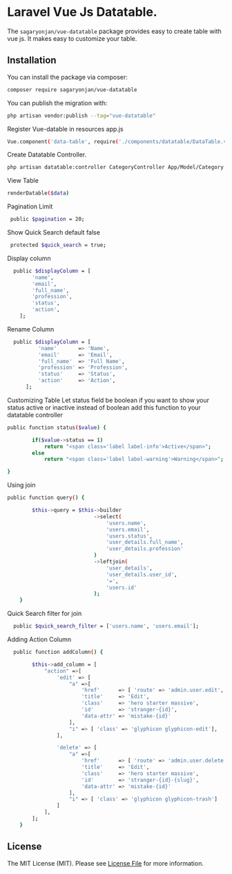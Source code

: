 # Laravel Vue Js Datatable.

The `sagaryonjan/vue-datatable` package provides easy to create table with vue js. It makes easy to customize your table.

## Installation

You can install the package via composer:

``` bash
composer require sagaryonjan/vue-datatable
```

You can publish the migration with:
```bash
php artisan vendor:publish --tag="vue-datatable"
```

Register Vue-datable in resources app.js
``` bash
Vue.component('data-table', require('./components/datatable/DataTable.vue'));

```


Create Datatable Controller.
``` bash
php artisan datatable:controller CategoryController App/Model/Category
```

View Table
``` bash
renderDatable($data)
```

Pagination Limit
``` bash
 public $pagination = 20;
```

Show Quick Search default false
``` bash
 protected $quick_search = true;
```

Display column
``` bash
  public $displayColumn = [
        'name',
        'email',
        'full_name',
        'profession',
        'status',
        'action',
    ];
```
Rename Column
``` bash
  public $displayColumn = [
          'name'       => 'Name',
          'email'      => 'Email',
          'full_name'  => 'Full Name',
          'profession' => 'Profession',
          'status'     => 'Status',
          'action'     => 'Action',
      ];
```
   
Customizing Table 
 Let status field be boolean  if you want to show your status active or inactive 
 instead of boolean add this function to your datatable controller 
 
``` bash
public function status($value) {

        if($value->status == 1)
            return "<span class='label label-info'>Active</span>";
        else
            return "<span class='label label-warning'>Warning</span>";

}
```

Using join

``` bash
public function query() {

        $this->query = $this->builder
                            ->select(
                                'users.name',
                                'users.email',
                                'users.status',
                                'user_details.full_name',
                                'user_details.profession'
                            )
                            ->leftjoin(
                                'user_details',
                                'user_details.user_id',
                                '=',
                                'users.id'
                            );
    }
```

Quick Search filter for join
``` bash
  public $quick_search_filter = ['users.name', 'users.email'];
```

Adding Action Column

``` bash
  public function addColumn() {

        $this->add_column = [
            "action" =>[
                'edit' => [
                    "a" =>[
                        'href'      => [ 'route' => 'admin.user.edit', 'param' => ['id'] ],
                        'title'     => 'Edit',
                        'class'     => 'hero starter massive',
                        'id'        => 'stranger-{id}',
                        'data-attr' => 'mistake-{id}'
                    ],
                    "i" => [ 'class' => 'glyphicon glyphicon-edit'],
                ],

                'delete' => [
                    "a" =>[
                        'href'      => [ 'route' => 'admin.user.delete', 'param' => ['id'] ],
                        'title'     => 'Edit',
                        'class'     => 'hero starter massive',
                        'id'        => 'stranger-{id}-{slug}',
                        'data-attr' => 'mistake-{id}'
                    ],
                    "i" => [ 'class' => 'glyphicon glyphicon-trash']
                ]
            ],
        ];
    }
```




## License

The MIT License (MIT). Please see [License File](LICENSE.md) for more information.
